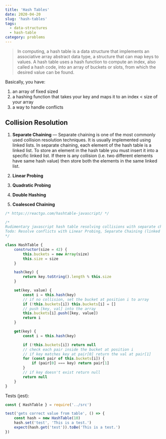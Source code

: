 ```yaml
---
title: 'Hash Tables'
date: 2020-04-20
slug: 'hash-tables'
tags:
  - data-structures
  - hash-table
category: problems
---
```


> In computing, a hash table is a data structure that implements an associative array abstract data type, a structure that can map keys to values. A hash table uses a hash function to compute an index, also called a hash code, into an array of buckets or slots, from which the desired value can be found.

Basically, you have:

1. an array of fixed sized
2. a hashing function that takes your key and maps it to an index < size of your array
3. a way to handle conflicts

## Collision Resolution

1. **Separate Chaining** — Separate chaining is one of the most commonly used collision resolution techniques. It is usually implemented using linked lists. In separate chaining, each element of the hash table is a linked list. To store an element in the hash table you must insert it into a specific linked list. If there is any collision (i.e. two different elements have same hash value) then store both the elements in the same linked list.

2. **Linear Probing**
3. **Quadratic Probing**
4. **Double Hashing**
5. **Coalesced Chaining**

```javascript
/* https://reactgo.com/hashtable-javascript/ */

/*
Rudimentary javascript hash table resolving collisions with separate chaining.
Todo: Resolve conflicts with Linear Probing, Separate Chaining (linked lists)
*/

class HashTable {
	constructor(size = 42) {
		this.buckets = new Array(size)
		this.size = size
	}

	hash(key) {
		return key.toString().length % this.size
	}

	set(key, value) {
		const i = this.hash(key)
		// if no collision, set the bucket at position i to array
		if (!this.buckets[i]) this.buckets[i] = []
		// push [key, val] into the array
		this.buckets[i].push([key, value])
		return i
	}

	get(key) {
		const i = this.hash(key)

		if (!this.buckets[i]) return null
		// check each pair inside the bucket at position i
		// if key matches key at pair[0] return the val at pair[1]
		for (const pair of this.buckets[i]) {
			if (pair[0] === key) return pair[1]
		}
		// if key doesn't exist return null
		return null
	}
}
```

Tests (jest):

```js
const { HashTable } = require('../src')

test('gets correct value from table', () => {
	const hash = new HashTable(10)
	hash.set('test', 'This is a test.')
	expect(hash.get('test')).toBe('This is a test.')
})
```
